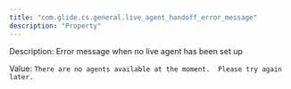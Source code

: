 ```yaml
---
title: "com.glide.cs.general.live_agent_handoff_error_message"
description: "Property"
---
```


Description: Error message when no live agent has been set up

Value: `There are no agents available at the moment.  Please try again later.`